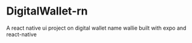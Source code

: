 # DigitalWallet-rn
A react native ui project on digital wallet name wallie built with expo and react-native 
